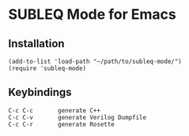 # SUBLEQ Mode for Emacs

## Installation
```
(add-to-list 'load-path "~/path/to/subleq-mode/")
(require 'subleq-mode)
```

## Keybindings
    C-c C-c       generate C++
    C-c C-v       generate Verilog Dumpfile
    C-c C-r       generate Rosette
